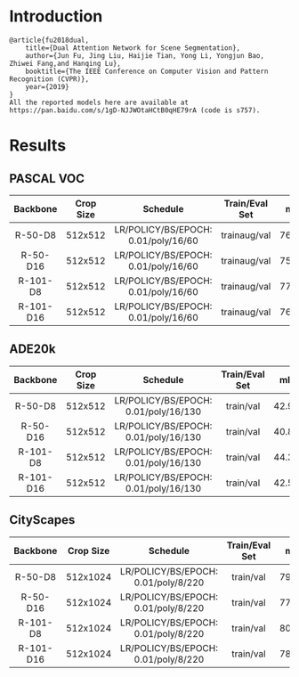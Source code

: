 # Introduction
```
@article{fu2018dual,
    title={Dual Attention Network for Scene Segmentation},
    author={Jun Fu, Jing Liu, Haijie Tian, Yong Li, Yongjun Bao, Zhiwei Fang,and Hanqing Lu},
    booktitle={The IEEE Conference on Computer Vision and Pattern Recognition (CVPR)},
    year={2019}
}
All the reported models here are available at https://pan.baidu.com/s/1gD-NJJWOtaHCtB0qHE79rA (code is s757).
```


# Results

## PASCAL VOC
| Backbone  | Crop Size  | Schedule                             | Train/Eval Set  | mIoU   | Download                 |
| :-:       | :-:        | :-:                                  | :-:             | :-:    | :-:                      |
| R-50-D8   | 512x512    | LR/POLICY/BS/EPOCH: 0.01/poly/16/60  | trainaug/val    | 76.39% | [model]() &#124; [log]() |
| R-50-D16  | 512x512    | LR/POLICY/BS/EPOCH: 0.01/poly/16/60  | trainaug/val    | 75.04% | [model]() &#124; [log]() |
| R-101-D8  | 512x512    | LR/POLICY/BS/EPOCH: 0.01/poly/16/60  | trainaug/val    | 77.97% | [model]() &#124; [log]() |
| R-101-D16 | 512x512    | LR/POLICY/BS/EPOCH: 0.01/poly/16/60  | trainaug/val    | 76.99% | [model]() &#124; [log]() |

## ADE20k
| Backbone  | Crop Size  | Schedule                             | Train/Eval Set  | mIoU   | Download                 |
| :-:       | :-:        | :-:                                  | :-:             | :-:    | :-:                      |
| R-50-D8   | 512x512    | LR/POLICY/BS/EPOCH: 0.01/poly/16/130 | train/val       | 42.90% | [model]() &#124; [log]() |
| R-50-D16  | 512x512    | LR/POLICY/BS/EPOCH: 0.01/poly/16/130 | train/val       | 40.85% | [model]() &#124; [log]() |
| R-101-D8  | 512x512    | LR/POLICY/BS/EPOCH: 0.01/poly/16/130 | train/val       | 44.37% | [model]() &#124; [log]() |
| R-101-D16 | 512x512    | LR/POLICY/BS/EPOCH: 0.01/poly/16/130 | train/val       | 42.58% | [model]() &#124; [log]() |

## CityScapes
| Backbone  | Crop Size  | Schedule                             | Train/Eval Set  | mIoU   | Download                 |
| :-:       | :-:        | :-:                                  | :-:             | :-:    | :-:                      |
| R-50-D8   | 512x1024   | LR/POLICY/BS/EPOCH: 0.01/poly/8/220  | train/val       | 79.47% | [model]() &#124; [log]() |
| R-50-D16  | 512x1024   | LR/POLICY/BS/EPOCH: 0.01/poly/8/220  | train/val       | 77.60% | [model]() &#124; [log]() |
| R-101-D8  | 512x1024   | LR/POLICY/BS/EPOCH: 0.01/poly/8/220  | train/val       | 80.55% | [model]() &#124; [log]() |
| R-101-D16 | 512x1024   | LR/POLICY/BS/EPOCH: 0.01/poly/8/220  | train/val       | 78.23% | [model]() &#124; [log]() |